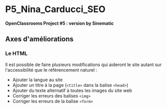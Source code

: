# P5_Nina_Carducci_SEO

**OpenClassrooms Project #5 : version by Sinematic**

## Axes d'améliorations

### Le HTML

Il est possible de faire plusieurs modifications qui aideront le site autant sur l'accessibilité que le référencement naturel :

- Ajouter la langue au site 
- Ajouter un titre à la page (`<title>` dans la balise `<head>`)
- Ajouter du texte alternatif à toutes les images du site web
- Corriger les erreurs des balises `<img>`
- Corriger les erreurs de la balise `<form>`